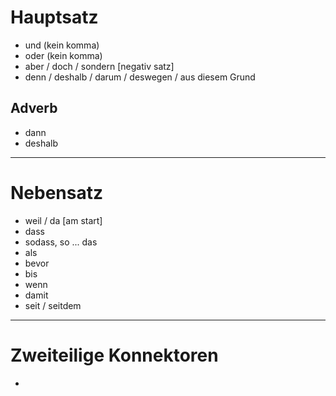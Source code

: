 
# Hauptsatz
- und (kein komma)
- oder (kein komma)
- aber / doch / sondern [negativ satz]
- denn / deshalb / darum / deswegen / aus diesem Grund
## Adverb
- dann
- deshalb

---

# Nebensatz
- weil / da [am start]
- dass
- sodass, so ... das
- als
- bevor
- bis
- wenn
- damit
- seit / seitdem

 ---
# Zweiteilige Konnektoren

- 
